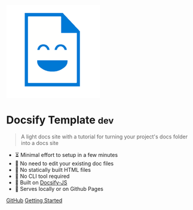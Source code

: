 ![icon](_media/docs_face.png)

# Docsify Template <small>dev</small>
> A light docs site with a tutorial for turning your project's docs folder into a docs site

- :hourglass_flowing_sand: Minimal effort to setup in a few minutes
- :open_file_folder: No need to edit your existing doc files
- :pushpin: No statically built HTML files
- :hammer: No CLI tool required
- :nut_and_bolt: Built on [Docsify-JS](https://docsify.js.org/)
- :pizza: Serves locally or on Github Pages

[GitHub](https://github.com/michaelcurrin/docsify-template/)
[Getting Started](#docsify-template)
